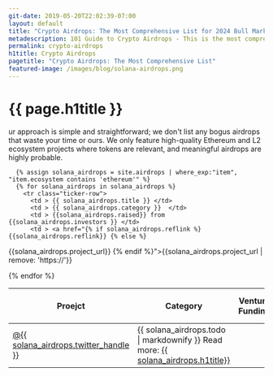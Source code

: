 ```yaml
---
git-date: 2019-05-20T22:02:39-07:00
layout: default
title: "Crypto Airdrops: The Most Comprehensive List for 2024 Bull Market"
metadescription: 101 Guide to Crypto Airdrops - This is the most comprehensive list that covers upcoming significant airdrops. Our approach is simple and straightforward; we don't list any bogus airdrops that waste your time or ours. We only feature high-quality Ethereum and L2 ecosystem projects where tokens are relevant, and meaningful airdrops are highly probable.
permalink: crypto-airdrops
h1title: Crypto Airdrops
pagetitle: "Crypto Airdrops: The Most Comprehensive List"
featured-image: /images/blog/solana-airdrops.png
---
```


<h1>{{ page.h1title }}</h1>

<section class="section-tickers">
  <p>ur approach is simple and straightforward; we don't list any bogus airdrops that waste your time or ours. We only feature high-quality Ethereum and L2 ecosystem projects where tokens are relevant, and meaningful airdrops are highly probable.</p>
  <div class="container-tickers">
    <table class="table-tickers">
      <thead>
        <tr>
          <th>Proejct</th>
          <th>Category</th>
          <th>Venture Funding</th>
          <th>URL</th>
          <th>Twitter</th>
          <th>What to do?</th>
        </tr>
      </thead>
      <tbody>

      {% assign solana_airdrops = site.airdrops | where_exp:"item", "item.ecosystem contains 'ethereum'" %}
      {% for solana_airdrops in solana_airdrops %}
        <tr class="ticker-row">
          <td > {{ solana_airdrops.title }} </td>
          <td > {{ solana_airdrops.category }}  </td>
          <td > {{solana_airdrops.raised}} from {{solana_airdrops.investors }} </td>
          <td > <a href="{% if solana_airdrops.reflink %} {{solana_airdrops.reflink}} {% else %}
{{solana_airdrops.project_url}} {% endif %}">{{solana_airdrops.project_url | remove: 'https://'}}</a> </td>
          <td > <a href="https://twitter.com/{{ solana_airdrops.twitter_handle }}">@{{ solana_airdrops.twitter_handle }}</a> </td>
          <td > {{ solana_airdrops.todo | markdownify }} Read more: <a href="/airdrop/{{ solana_airdrops.title | remove:  ' ' | capitalize }}">{{ solana_airdrops.h1title}}</a></td>
        </tr>
      {% endfor %}
      </tbody>
    </table>

  </div>
</section>
